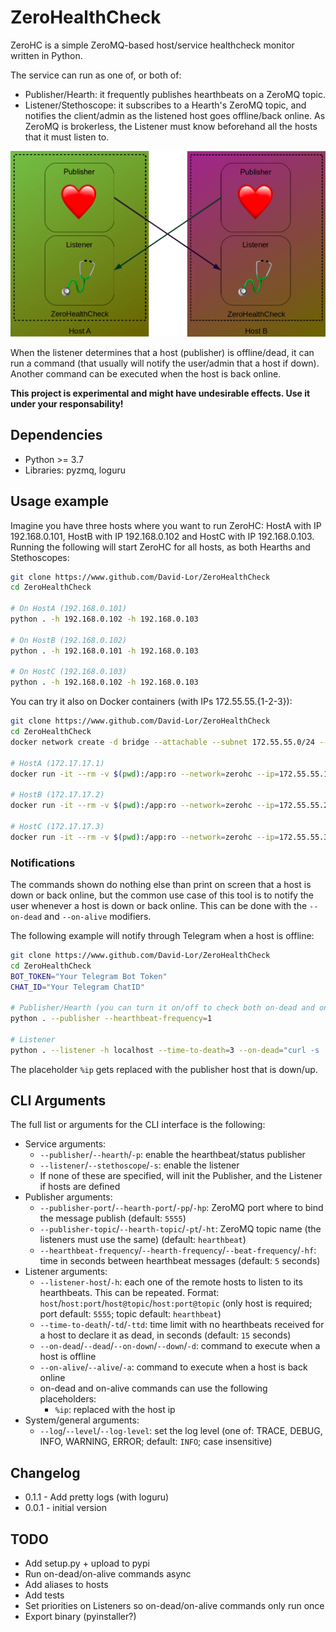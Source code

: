 # ZeroHealthCheck

ZeroHC is a simple ZeroMQ-based host/service healthcheck monitor written in Python.

The service can run as one of, or both of:

- Publisher/Hearth: it frequently publishes hearthbeats on a ZeroMQ topic.
- Listener/Stethoscope: it subscribes to a Hearth's ZeroMQ topic, and notifies the client/admin as the listened host goes offline/back online.
  As ZeroMQ is brokerless, the Listener must know beforehand all the hosts that it must listen to.

![Service Structure](docs/service_structure_diagram.png)

When the listener determines that a host (publisher) is offline/dead, it can run a command (that usually will notify the user/admin that a host if down). Another command can be executed when the host is back online.

**This project is experimental and might have undesirable effects. Use it under your responsability!**

## Dependencies

- Python >= 3.7
- Libraries: pyzmq, loguru

## Usage example

Imagine you have three hosts where you want to run ZeroHC: HostA with IP 192.168.0.101, HostB with IP 192.168.0.102 and HostC with IP 192.168.0.103.
Running the following will start ZeroHC for all hosts, as both Hearths and Stethoscopes:

```sh
git clone https://www.github.com/David-Lor/ZeroHealthCheck
cd ZeroHealthCheck

# On HostA (192.168.0.101)
python . -h 192.168.0.102 -h 192.168.0.103

# On HostB (192.168.0.102)
python . -h 192.168.0.101 -h 192.168.0.103

# On HostC (192.168.0.103)
python . -h 192.168.0.102 -h 192.168.0.103
```

You can try it also on Docker containers (with IPs 172.55.55.{1-2-3}):

```sh
git clone https://www.github.com/David-Lor/ZeroHealthCheck
cd ZeroHealthCheck
docker network create -d bridge --attachable --subnet 172.55.55.0/24 --gateway 172.55.55.100 zerohc

# HostA (172.17.17.1)
docker run -it --rm -v $(pwd):/app:ro --network=zerohc --ip=172.55.55.1 --workdir=/app python:3.7 bash -c "pip install -r requirements.txt && python . -h 172.55.55.2 -h 172.55.55.3"

# HostB (172.17.17.2)
docker run -it --rm -v $(pwd):/app:ro --network=zerohc --ip=172.55.55.2 --workdir=/app python:3.7 bash -c "pip install -r requirements.txt && python . -h 172.55.55.1 -h 172.55.55.3"

# HostC (172.17.17.3)
docker run -it --rm -v $(pwd):/app:ro --network=zerohc --ip=172.55.55.3 --workdir=/app python:3.7 bash -c "pip install -r requirements.txt && python . -h 172.55.55.1 -h 172.55.55.2"
```

### Notifications

The commands shown do nothing else than print on screen that a host is down or back online, but the common use case of this tool is to notify the user whenever a host is down or back online.
This can be done with the `--on-dead` and `--on-alive` modifiers.

The following example will notify through Telegram when a host is offline:

```sh
git clone https://www.github.com/David-Lor/ZeroHealthCheck
cd ZeroHealthCheck
BOT_TOKEN="Your Telegram Bot Token"
CHAT_ID="Your Telegram ChatID"

# Publisher/Hearth (you can turn it on/off to check both on-dead and on-alive commands)
python . --publisher --hearthbeat-frequency=1

# Listener
python . --listener -h localhost --time-to-death=3 --on-dead="curl -s 'https://api.telegram.org/bot$BOT_TOKEN/sendMessage?chat_id=$CHAT_ID&text=Host %ip is OFFLINE'" --on-alive="curl -s 'https://api.telegram.org/bot$BOT_TOKEN/sendMessage?chat_id=$CHAT_ID&text=Host %ip is BACK ONLINE'"
```

The placeholder `%ip` gets replaced with the publisher host that is down/up.

## CLI Arguments

The full list or arguments for the CLI interface is the following:

- Service arguments:
	- `--publisher`/`--hearth`/`-p`: enable the hearthbeat/status publisher
	- `--listener`/`--stethoscope`/`-s`: enable the listener
	- If none of these are specified, will init the Publisher, and the Listener if hosts are defined
- Publisher arguments:
	- `--publisher-port`/`--hearth-port`/`-pp`/`-hp`: ZeroMQ port where to bind the message publish (default: `5555`)
	- `--publisher-topic`/`--hearth-topic`/`-pt`/`-ht`: ZeroMQ topic name (the listeners must use the same) (default: `hearthbeat`)
	- `--hearthbeat-frequency`/`--hearth-frequency`/`--beat-frequency`/`-hf`: time in seconds between hearthbeat messages (default: `5` seconds)
- Listener arguments:
	- `--listener-host`/`-h`: each one of the remote hosts to listen to its hearthbeats. This can be repeated. Format: `host`/`host:port`/`host@topic`/`host:port@topic` (only host is required; port default: `5555`; topic default: `hearthbeat`)
	- `--time-to-death`/`-td`/`-ttd`: time limit with no hearthbeats received for a host to declare it as dead, in seconds (default: `15` seconds)
	- `--on-dead`/`--dead`/`--on-down`/`--down`/`-d`: command to execute when a host is offline
	- `--on-alive`/`--alive`/`-a`: command to execute when a host is back online
	- on-dead and on-alive commands can use the following placeholders:
		- `%ip`: replaced with the host ip
- System/general arguments:
	- `--log`/`--level`/`--log-level`: set the log level (one of: TRACE, DEBUG, INFO, WARNING, ERROR; default: `INFO`; case insensitive)

## Changelog

- 0.1.1 - Add pretty logs (with loguru)
- 0.0.1 - initial version

## TODO

- Add setup.py + upload to pypi
- Run on-dead/on-alive commands async
- Add aliases to hosts
- Add tests
- Set priorities on Listeners so on-dead/on-alive commands only run once
- Export binary (pyinstaller?)

